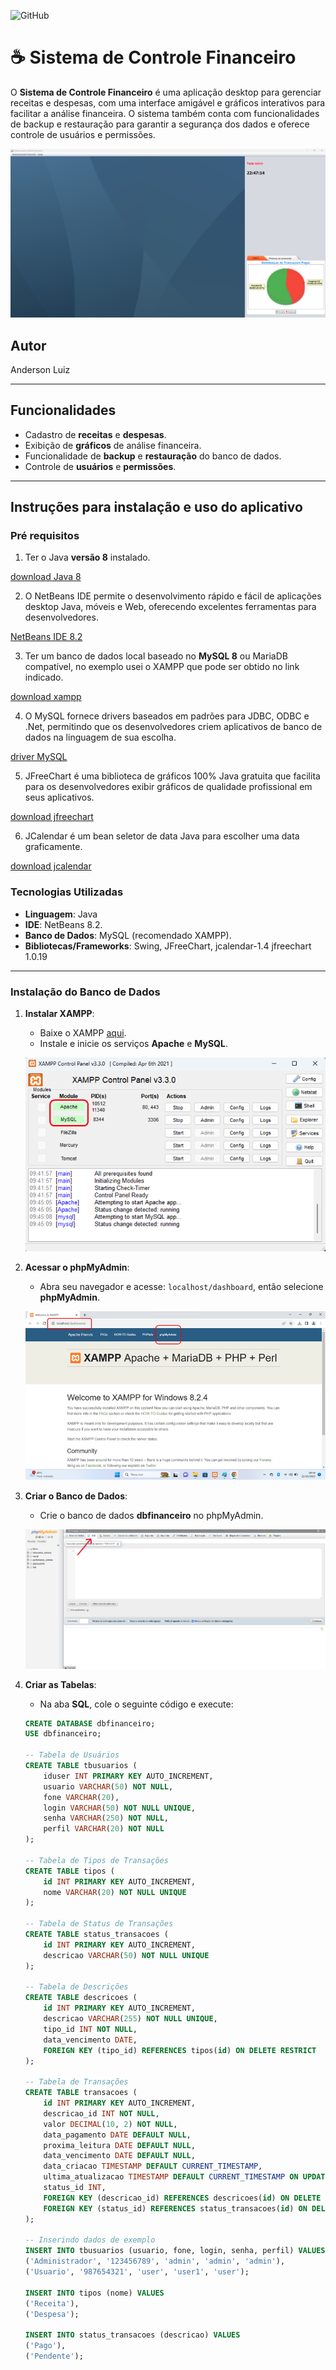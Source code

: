 ![GitHub](https://img.shields.io/github/license/professorjosedeassis/infoX)

# ☕ Sistema de Controle Financeiro
O **Sistema de Controle Financeiro** é uma aplicação desktop para gerenciar receitas e despesas, com uma interface amigável e gráficos interativos para facilitar a análise financeira. O sistema também conta com funcionalidades de backup e restauração para garantir a segurança dos dados e oferece controle de usuários e permissões.

![Sistema Controle Financeiro](https://github.com/alburilli/Sistema-de-Controle-Financeiro/blob/main/assets/Screenshot_1.png)

## Autor
Anderson Luiz

---

## Funcionalidades

- Cadastro de **receitas** e **despesas**.
- Exibição de **gráficos** de análise financeira.
- Funcionalidade de **backup** e **restauração** do banco de dados.
- Controle de **usuários** e **permissões**.

---

## Instruções para instalação e uso do aplicativo
### Pré requisitos
1) Ter o Java **versão 8** instalado.

[download Java 8](https://www.java.com/pt-BR/)

2) O NetBeans IDE permite o desenvolvimento rápido e fácil de aplicações desktop Java, móveis e Web, oferecendo excelentes ferramentas para desenvolvedores.

[NetBeans IDE 8.2](https://filehippo.com/download_netbeans/8.2/)

3) Ter um banco de dados local baseado no **MySQL 8** ou MariaDB compatível, no exemplo usei o XAMPP que pode ser obtido no link indicado.

[download xampp](https://www.apachefriends.org/)

4) O MySQL fornece drivers baseados em padrões para JDBC, ODBC e .Net, permitindo que os desenvolvedores criem aplicativos de banco de dados na linguagem de sua escolha.

[driver MySQL](https://dev.mysql.com/downloads/connector/j/)

5) JFreeChart é uma biblioteca de gráficos 100% Java gratuita que facilita para os desenvolvedores exibir gráficos de qualidade profissional em seus aplicativos.

[download jfreechart](https://sourceforge.net/projects/jfreechart/files/1.%20JFreeChart/1.0.19/)

6) JCalendar é um bean seletor de data Java para escolher uma data graficamente.

[download jcalendar](https://toedter.com/jcalendar/)



### Tecnologias Utilizadas

- **Linguagem**: Java
- **IDE**: NetBeans 8.2.
- **Banco de Dados**: MySQL (recomendado XAMPP).
- **Bibliotecas/Frameworks**: Swing, JFreeChart, jcalendar-1.4 jfreechart 1.0.19

---

### Instalação do Banco de Dados

1. **Instalar XAMPP**:
   - Baixe o XAMPP [aqui](https://www.apachefriends.org/).
   - Instale e inicie os serviços **Apache** e **MySQL**.

   ![XAMPP Start](https://github.com/alburilli/Sistema-de-Controle-Financeiro/blob/main/assets/Screenshot_2.png)

2. **Acessar o phpMyAdmin**:
   - Abra seu navegador e acesse: `localhost/dashboard`, então selecione **phpMyAdmin**.

   ![phpMyAdmin](https://github.com/alburilli/Sistema-de-Controle-Financeiro/blob/main/assets/Screenshot_3.png)

3. **Criar o Banco de Dados**:
   - Crie o banco de dados **dbfinanceiro** no phpMyAdmin.
   
   ![dbfinanceiro](https://github.com/alburilli/Sistema-de-Controle-Financeiro/blob/main/assets/Screenshot_4.png)

4. **Criar as Tabelas**:
   - Na aba **SQL**, cole o seguinte código e execute:

   ```sql
   CREATE DATABASE dbfinanceiro;
   USE dbfinanceiro;

   -- Tabela de Usuários
   CREATE TABLE tbusuarios (
       iduser INT PRIMARY KEY AUTO_INCREMENT,  
       usuario VARCHAR(50) NOT NULL,         
       fone VARCHAR(20),                    
       login VARCHAR(50) NOT NULL UNIQUE,  
       senha VARCHAR(250) NOT NULL,        
       perfil VARCHAR(20) NOT NULL        
   );

   -- Tabela de Tipos de Transações
   CREATE TABLE tipos (
       id INT PRIMARY KEY AUTO_INCREMENT,      
       nome VARCHAR(20) NOT NULL UNIQUE       
   );

   -- Tabela de Status de Transações
   CREATE TABLE status_transacoes (
       id INT PRIMARY KEY AUTO_INCREMENT,       
       descricao VARCHAR(50) NOT NULL UNIQUE    
   );

   -- Tabela de Descrições
   CREATE TABLE descricoes (
       id INT PRIMARY KEY AUTO_INCREMENT,       
       descricao VARCHAR(255) NOT NULL UNIQUE,  
       tipo_id INT NOT NULL,                    
       data_vencimento DATE,                    
       FOREIGN KEY (tipo_id) REFERENCES tipos(id) ON DELETE RESTRICT
   );

   -- Tabela de Transações
   CREATE TABLE transacoes (
       id INT PRIMARY KEY AUTO_INCREMENT,        
       descricao_id INT NOT NULL,                
       valor DECIMAL(10, 2) NOT NULL,            
       data_pagamento DATE DEFAULT NULL,         
       proxima_leitura DATE DEFAULT NULL,        
       data_vencimento DATE DEFAULT NULL,        
       data_criacao TIMESTAMP DEFAULT CURRENT_TIMESTAMP,
       ultima_atualizacao TIMESTAMP DEFAULT CURRENT_TIMESTAMP ON UPDATE CURRENT_TIMESTAMP,
       status_id INT,                            
       FOREIGN KEY (descricao_id) REFERENCES descricoes(id) ON DELETE RESTRICT,
       FOREIGN KEY (status_id) REFERENCES status_transacoes(id) ON DELETE RESTRICT
   );

   -- Inserindo dados de exemplo
   INSERT INTO tbusuarios (usuario, fone, login, senha, perfil) VALUES 
   ('Administrador', '123456789', 'admin', 'admin', 'admin'),
   ('Usuario', '987654321', 'user', 'user1', 'user');

   INSERT INTO tipos (nome) VALUES
   ('Receita'),
   ('Despesa');

   INSERT INTO status_transacoes (descricao) VALUES
   ('Pago'),
   ('Pendente');